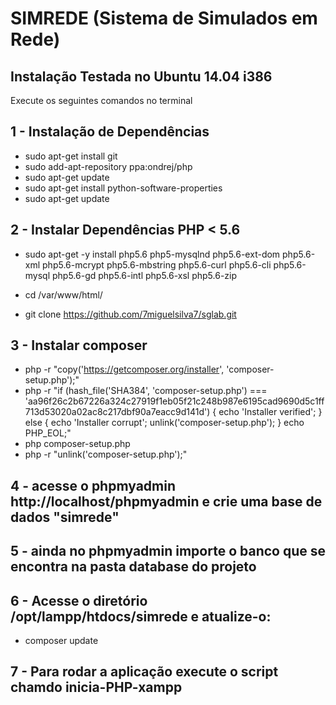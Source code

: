 # SIMREDE (Sistema de Simulados em Rede)

## Instalação Testada no Ubuntu 14.04 i386

Execute os seguintes comandos no terminal

## 1 - Instalação de Dependências

* sudo apt-get install git
* sudo add-apt-repository ppa:ondrej/php
* sudo apt-get update
* sudo apt-get install python-software-properties
* sudo apt-get update

## 2 - Instalar Dependências PHP < 5.6

* sudo apt-get -y install php5.6 php5-mysqlnd  php5.6-ext-dom php5.6-xml php5.6-mcrypt php5.6-mbstring php5.6-curl php5.6-cli php5.6-mysql php5.6-gd php5.6-intl php5.6-xsl php5.6-zip

* cd /var/www/html/
* git clone https://github.com/7miguelsilva7/sglab.git

## 3 - Instalar composer

* php -r "copy('https://getcomposer.org/installer', 'composer-setup.php');"
* php -r "if (hash_file('SHA384', 'composer-setup.php') === 'aa96f26c2b67226a324c27919f1eb05f21c248b987e6195cad9690d5c1ff713d53020a02ac8c217dbf90a7eacc9d141d') { echo 'Installer verified'; } else { echo 'Installer corrupt'; unlink('composer-setup.php'); } echo PHP_EOL;"
* php composer-setup.php
* php -r "unlink('composer-setup.php');"

## 4 - acesse o phpmyadmin http://localhost/phpmyadmin e crie uma base de dados "simrede"
## 5 - ainda no phpmyadmin importe o banco que se encontra na pasta database do projeto

## 6 - Acesse o diretório /opt/lampp/htdocs/simrede e atualize-o:

* composer update

## 7 - Para rodar a aplicação execute o script chamdo inicia-PHP-xampp
